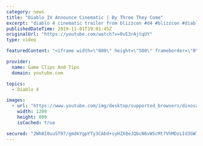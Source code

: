 ```yaml
---
category: news
title: "Diablo IV Announce Cinematic | By Three They Come"
excerpt: "diablo 4 cinematic trailer from blizzcon #d4 #blizzcon #diablo."
publishedDateTime: 2019-11-01T19:01:45Z
originalUrl: "https://youtube.com/watch?v=0vE3rAjtqUY"
type: video

featuredContent: "<iframe width=\"800\" height=\"500\" frameborder=\"0\" src=\"https://www.youtube.com/embed/0vE3rAjtqUY\" allow=\"accelerometer; autoplay; encrypted-media; gyroscope; picture-in-picture\" allowfullscreen></iframe>"

provider:
  name: Game Clips And Tips
  domain: youtube.com

topics:
  - Diablo 4

images:
  - url: "https://www.youtube.com/img/desktop/supported_browsers/dinosaur.png"
    width: 1200
    height: 800
    isCached: true

secured: "2Wh8I0uuST97/gmdkYgpYTy3CAbd+syHZXQeJQbcN6vWScMt7VhMDzLId3GW7ipa0jF+G2xIQQwYrpVSduXBkJdMgj+EBs61keQwmDEfHgMKpjwQc0CsHFl+B32GEAKrGvMZZordLTIBLjSpjDKB0TMoHPAGx/5YXEDxnxBogYRlNfWL7ttUDELkX6SWfDvkD9nkFgVgpv+oirGoqVP2dh/HntENMAQphGlGEQ8G3HEvAlLBq9Zv6VkaDGJ3gQWQUfZC82lG4ibHmPaBKBF8t4TRwp6q6n6QwdPaGrxPNOM3f3mNKg+pbTrucfKNK75LuF6CMa+dsneNpzNzhnY3UWoiD1ZUtvIQRstQ5pjnr1Buvgh+Bd79JUMkCXt/aS/NexNCbd5r4Txy0mTqfWIdCw==;wQNJ4kVedjq2qy7LiYNIYg=="
---
```


